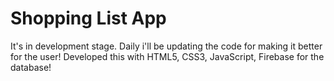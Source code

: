 # Shopping List App
 It's in development stage. Daily i'll be updating the code for making it better for the user!
 Developed this with HTML5, CSS3, JavaScript, Firebase for the database!
